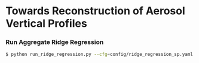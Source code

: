 # Towards Reconstruction of Aerosol Vertical Profiles

### Run Aggregate Ridge Regression

```bash
$ python run_ridge_regression.py --cfg=config/ridge_regression_sp.yaml --o=my/output/dir --plot
```
